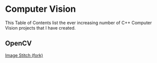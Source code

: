 # Computer Vision

This Table of Contents list the ever increasing number of C++ Computer Vision projects that I have created.

## OpenCV

[Image Stitch (fork)](https://github.com/TallDave67/cuda_stitch)
